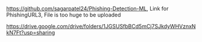 https://github.com/sagarpatel24/Phishing-Detection-ML,
Link for PhishingURL3,
File is too huge to be uploaded


https://drive.google.com/drive/folders/1JGSUSfbBCd5mCj7SJkdyWHVznxNkN7Ft?usp=sharing
